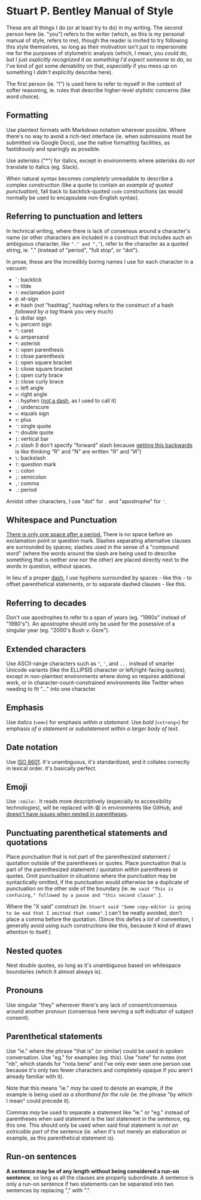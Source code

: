 # Stuart P. Bentley Manual of Style

These are all things I do (or at least try to do) in my writing. The second person here (ie. "you") refers to the writer (which, as this is my personal manual of style, refers to me), though the reader is invited to try following this style themselves, so long as their motivation isn't just to impersonate me for the purposes of stylometric analysis (which, I mean, you *could* do, but I just *explicitly recognized it as something I'd expect someone to do*, so I've kind of got some deniability on that, *especially* if you mess up on something I *didn't* explicitly describe here).

The first person (ie. "I") is used here to refer to myself in the context of softer reasoning, ie. rules that describe higher-level stylistic concerns (like word choice).

## Formatting

Use plaintext formats with Markdown notation wherever possible. Where there's no way to avoid a rich-text interface (ie. when submissions must be submitted via Google Docs), use the native formatting facilities, as fastidiously and sparingly as possible.

Use asterisks ("*") for italics, except in environments where asterisks do *not* translate to italics (eg. Slack).

When natural syntax becomes *completely* unreadable to describe a complex construction (like a quote to contain an *example of quoted punctuation*), fall back to backtick-quoted `code` constructions (as would normally be used to encapsulate non-English syntax).

## Referring to punctuation and letters

In technical writing, where there is lack of consensus around a character's name (or other characters are included in a construct that includes such an ambiguous character, like `"." and ","`), refer to the character as a quoted string, ie. "." (instead of "period", "full stop", or "dot").

In prose, these are the incredibly boring names I use for each character in a vacuum:

- <code>`</code>: backtick
- `~`: tilde
- `!`: exclamation point
- `@`: at-sign
- `#`: hash (*not* "hashtag", hashtag refers to the construct of a hash *followed by a tag* thank you very much)
- `$`: dollar sign
- `%`: percent sign
- `^`: caret
- `&`: ampersand
- `*`: asterisk
- `(`: open parenthesis
- `)`: close parenthesis
- `[`: open square bracket
- `]`: close square bracket
- `{`: open curly brace
- `}`: close curly brace
- `<`: left angle
- `>`: right angle
- `-`: hyphen ([not a dash][dash], as I used to call it)
- `_`: underscore
- `=`: equals sign
- `+`: plus
- `'`: single quote
- `"`: double quote
- `|`: vertical bar
- `/`: slash (I don't specify "forward" slash because [getting this backwards](https://xkcd.com/727/) is like thinking "R" and "N" are written "Я" and "И")
- `\`: backslash
- `?`: question mark
- `:`: colon
- `;`: semicolon
- `,`: comma
- `.`: period

[dash]: https://en.wikipedia.org/wiki/Dash

Amidst other characters, I use "dot" for `.` and "apostrophe" for `'`.

## Whitespace and Punctuation

[There is only one space after a period.][Bill Hill] There is no space before an exclamation point or question mark. Slashes separating alternative clauses are surrounded by spaces; slashes used in the sense of a "compound word" (where the words around the slash are being used to describe something that is neither one nor the other) are placed directly next to the words in question, without spaces.

[Bill Hill]: https://channel9.msdn.com/Blogs/TheChannel9Team/Bill-Hill-There-is-only-one-space-after-a-period

In lieu of a proper [dash][], I use hyphens surrounded by spaces - like this - to offset parenthetical statements, or to separate dashed clauses - like this.

## Referring to decades

Don't use apostrophes to refer to a span of years (eg. "1980s" instead of "1980's"). An apostrophe should only be used for the posessive of a singular year (eg. "2000's Bush v. Gore").

## Extended characters

Use ASCII-range characters such as `"`, `'`, and `...` instead of smarter Unicode variants (like the ELLIPSIS character or left/right-facing quotes), except in non-plaintext environments where doing so requires additional work, or in character-count-constrained environments like Twitter when needing to fit "..." into one character.

## Emphasis

Use *italics* (`<em>`) for emphasis *within a statement*. Use *bold* (`<strong>`) for emphasis *of a statement or substatement within a larger body of text*.

## Date notation

Use [ISO 8601](https://xkcd.com/1179/). It's unambiguous, it's standardized, and it collates correctly in lexical order. It's basically perfect.

## Emoji

Use `:smile:`. It reads more descriptively (especially to accessibility technologies), will be replaced with 😄 in environments like GitHub, and [doesn't have issues when nested in parentheses](https://xkcd.com/541/).

## Punctuating parenthetical statements and quotations

Place punctuation that is not part of the parenthesized statement / quotation outside of the parentheses or quotes. Place punctuation that *is* part of the parenthesized statement / quotation *within* parentheses or quotes. Omit punctuation in situations where the punctuation may be syntactically omitted, if the punctuation would otherwise be a duplicate of punctuation on the other side of the boundary (ie. `He said "This is confusing," followed by a pause and "this second clause".`).

Where the "X said" construct (ie. `Stuart said "Some copy-editor is going to be mad that I omitted that comma".`) can't be neatly avoided, don't place a comma before the quotation. (Since this defies a *lot* of convention, I generally avoid using such constructions like this, because it kind of draws attention to itself.)

## Nested quotes

Nest double quotes, so long as it's unambiguous based on whitespace boundaries (which it almost always is).

## Pronouns

Use singular "they" whenever there's any lack of consent/consensus around another pronoun (consensus here serving a soft indicator of subject consent).

## Parenthetical statements

Use "ie." where the phrase "that is" (or similar) could be used in spoken conversation. Use "eg." for examples (eg. this). Use "note" for notes (not "nb", which stands for "nota bene" and I've only ever seen one person use because it's only two fewer characters and completely opaque if you aren't already familiar with it).

Note that this means "ie." *may* be used to denote an example, if the example is being used *as a shorthand for the rule* (ie. the phrase "by which I mean" could precede it).

Commas *may* be used to separate a statement like "ie." or "eg." instead of parentheses when said statement is the last statement in the sentence, eg. this one. This should only be used when said final statement is *not an extricable part* of the sentence (ie. when it's not merely an elaboration or example, as this parenthetical statement is).

## Run-on sentences

**A sentence may be of any length without being considered a run-on sentence**, so long as all the clauses are properly subordinate. A sentence is only a run-on sentence if two statements can be separated into two sentences by replacing "," with ".".
